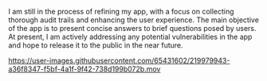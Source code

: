 
I am still in the process of refining my app, with a focus on collecting thorough audit trails and enhancing the user experience. The main objective of the app is to present concise answers to brief questions posed by users. At present, I am actively addressing any potential vulnerabilities in the app and hope to release it to the public in the near future.

https://user-images.githubusercontent.com/65431602/219979943-a36f8347-f5bf-4a1f-9f42-738d199b072b.mov
